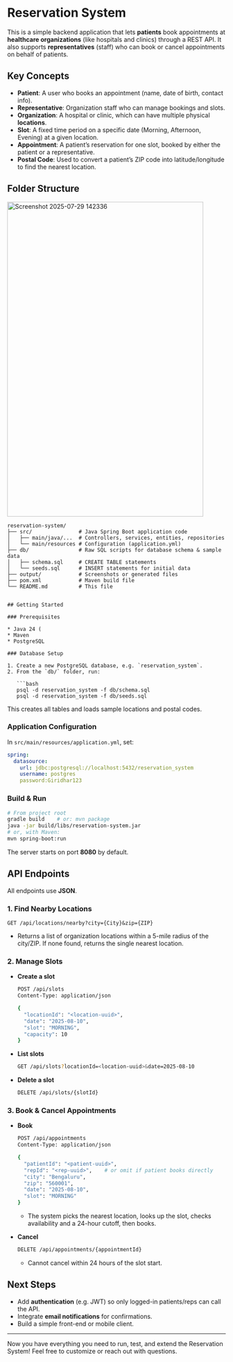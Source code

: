 # Reservation System

This is a simple backend application that lets **patients** book appointments at **healthcare organizations** (like hospitals and clinics) through a REST API. It also supports **representatives** (staff) who can book or cancel appointments on behalf of patients.

## Key Concepts

* **Patient**: A user who books an appointment (name, date of birth, contact info).
* **Representative**: Organization staff who can manage bookings and slots.
* **Organization**: A hospital or clinic, which can have multiple physical **locations**.
* **Slot**: A fixed time period on a specific date (Morning, Afternoon, Evening) at a given location.
* **Appointment**: A patient’s reservation for one slot, booked by either the patient or a representative.
* **Postal Code**: Used to convert a patient’s ZIP code into latitude/longitude to find the nearest location.

## Folder Structure
<img width="452" height="724" alt="Screenshot 2025-07-29 142336" src="https://github.com/user-attachments/assets/9dc45178-42a0-4b5c-b3b8-4e74af2dd6c9" />

```
reservation-system/
├── src/               # Java Spring Boot application code
│   ├── main/java/...  # Controllers, services, entities, repositories
│   └── main/resources # Configuration (application.yml)
├── db/                # Raw SQL scripts for database schema & sample data
│   ├── schema.sql     # CREATE TABLE statements
│   └── seeds.sql      # INSERT statements for initial data
├── output/            # Screenshots or generated files
├── pom.xml            # Maven build file
└── README.md          # This file


## Getting Started

### Prerequisites

* Java 24 (
* Maven
* PostgreSQL

### Database Setup

1. Create a new PostgreSQL database, e.g. `reservation_system`.
2. From the `db/` folder, run:

   ```bash
   psql -d reservation_system -f db/schema.sql
   psql -d reservation_system -f db/seeds.sql
   ```

   This creates all tables and loads sample locations and postal codes.

### Application Configuration

In `src/main/resources/application.yml`, set:

```yaml
spring:
  datasource:
    url: jdbc:postgresql://localhost:5432/reservation_system
    username: postgres
    password:Giridhar123
```

### Build & Run

```bash
# From project root
gradle build    # or: mvn package
java -jar build/libs/reservation-system.jar
# or, with Maven:
mvn spring-boot:run
```

The server starts on port **8080** by default.

## API Endpoints

All endpoints use **JSON**.

### 1. Find Nearby Locations

```
GET /api/locations/nearby?city={City}&zip={ZIP}
```

* Returns a list of organization locations within a 5-mile radius of the city/ZIP. If none found, returns the single nearest location.

### 2. Manage Slots

* **Create a slot**

  ```bash
  POST /api/slots
  Content-Type: application/json

  {
    "locationId": "<location-uuid>",
    "date": "2025-08-10",
    "slot": "MORNING",
    "capacity": 10
  }
  ```

* **List slots**

  ```bash
  GET /api/slots?locationId=<location-uuid>&date=2025-08-10
  ```

* **Delete a slot**

  ```bash
  DELETE /api/slots/{slotId}
  ```

### 3. Book & Cancel Appointments

* **Book**

  ```bash
  POST /api/appointments
  Content-Type: application/json

  {
    "patientId": "<patient-uuid>",
    "repId": "<rep-uuid>",    # or omit if patient books directly
    "city": "Bengaluru",
    "zip": "560001",
    "date": "2025-08-10",
    "slot": "MORNING"
  }
  ```

  * The system picks the nearest location, looks up the slot, checks availability and a 24-hour cutoff, then books.

* **Cancel**

  ```bash
  DELETE /api/appointments/{appointmentId}
  ```

  * Cannot cancel within 24 hours of the slot start.

## Next Steps

* Add **authentication** (e.g. JWT) so only logged-in patients/reps can call the API.
* Integrate **email notifications** for confirmations.
* Build a simple front-end or mobile client.

---

Now you have everything you need to run, test, and extend the Reservation System! Feel free to customize or reach out with questions.

